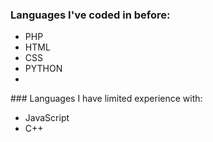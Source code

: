 ### Languages I've coded in before:
<ul>
  <li>PHP</li>
  <li>HTML</li>
  <li>CSS</li>
  <li>PYTHON</li>
  <li></li>
</ul>
### Languages I have limited experience with:
<ul>
  <li>JavaScript</li>
  <li>C++</li>
</ul>



